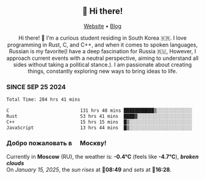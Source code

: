 <h2 align="center">👋 Hi there!</h2>
<p align="center">
  <a href="https://urdekcah.ru">Website</a> •
  <a href="https://urdekcah.blog">Blog</a>
</p>

<p align="center">
  Hi there! 👋 I'm a curious student residing in South Korea 🇰🇷. I love programming in Rust, C, and C++, and when it comes to spoken languages, Russian is my favorite(I have a deep fascination for Russia 🇷🇺, However, I approach current events with a neutral perspective, aiming to understand all sides without taking a political stance.). I am passionate about creating things, constantly exploring new ways to bring ideas to life.
</p>

### SINCE SEP 25 2024
<!--START_SECTION:waka-->
<!--LAST_WAKA_UPDATE:2025-01-15 18:27:09-->
```txt
Total Time: 284 hrs 41 mins

C                          131 hrs 48 mins ███████████▒░░░░░░░░░░░░░   44.96 %
Rust                       53 hrs 41 mins  ████▓░░░░░░░░░░░░░░░░░░░░   18.31 %
C++                        15 hrs 15 mins  █▒░░░░░░░░░░░░░░░░░░░░░░░   05.21 %
JavaScript                 13 hrs 44 mins  █▒░░░░░░░░░░░░░░░░░░░░░░░   04.69 %
```
<!--END_SECTION:waka-->

<h3>Добро пожаловать в <img src="https://cdn-icons-png.flaticon.com/512/197/197408.png" width="13"/> Москву!</h3>

<!--START_SECTION:weather:moscow-->
<!--LAST_WEATHER_UPDATE:2025-01-15 18:27:08-->
Currently in **Moscow** (RU), the weather is: **-0.4°C** (feels like **-4.7°C**), ***broken clouds***<br/>
On *January 15, 2025*, the *sun rises* at 🌅**08:49** and *sets* at 🌇**16:28**.
<!--END_SECTION:weather-->
